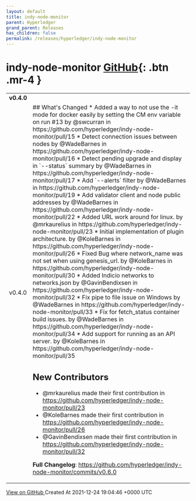 ```yaml
---
layout: default
title: indy-node-monitor
parent: Hyperledger
grand_parent: Releases
has_children: false
permalink: /releases/hyperledger/indy-node-monitor
---
```


# indy-node-monitor <span class="fs-3 right-align">[GitHub](https://github.com/hyperledger/indy-node-monitor){: .btn .mr-4 }</span>


<div>
    <table>
        <tr>
            <td colspan="2">
                <b>
                    v0.4.0
                </b>
            </td>
        </tr>
        <tr>
            <td>
                <span class="chip">
                    v0.4.0
                </span>
            </td>
            <td>
                ## What's Changed
* Added a way to not use the -it mode for docker easily by setting the CM env variable on run #13 by @swcurran in https://github.com/hyperledger/indy-node-monitor/pull/15
* Detect connection issues between nodes by @WadeBarnes in https://github.com/hyperledger/indy-node-monitor/pull/16
* Detect pending upgrade and display in `--status` summary by @WadeBarnes in https://github.com/hyperledger/indy-node-monitor/pull/17
* Add `--alerts` filter by @WadeBarnes in https://github.com/hyperledger/indy-node-monitor/pull/19
* Add validator client and node public addresses by @WadeBarnes in https://github.com/hyperledger/indy-node-monitor/pull/22
* Added URL work around for linux. by @mrkaurelius in https://github.com/hyperledger/indy-node-monitor/pull/23
* Initial implementation of plugin architecture. by @KoleBarnes in https://github.com/hyperledger/indy-node-monitor/pull/26
* Fixed Bug where network_name was not set when using genesis_url. by @KoleBarnes in https://github.com/hyperledger/indy-node-monitor/pull/30
* Added Indicio networks to networks.json by @GavinBendixsen in https://github.com/hyperledger/indy-node-monitor/pull/32
* Fix pipe to file issue on Windows by @WadeBarnes in https://github.com/hyperledger/indy-node-monitor/pull/33
* Fix for fetch_status container build issues. by @WadeBarnes in https://github.com/hyperledger/indy-node-monitor/pull/34
* Add support for running as an API server. by @KoleBarnes in https://github.com/hyperledger/indy-node-monitor/pull/35

## New Contributors
* @mrkaurelius made their first contribution in https://github.com/hyperledger/indy-node-monitor/pull/23
* @KoleBarnes made their first contribution in https://github.com/hyperledger/indy-node-monitor/pull/26
* @GavinBendixsen made their first contribution in https://github.com/hyperledger/indy-node-monitor/pull/32

**Full Changelog**: https://github.com/hyperledger/indy-node-monitor/commits/v0.6.0
            </td>
        </tr>
    </table>
    <a href="https://github.com/hyperledger/indy-node-monitor/releases/tag/v0.4.0" class=".btn">
        View on GitHub
    </a>
    <span class="right-align">
        Created At 2021-12-24 19:04:46 +0000 UTC
    </span>
</div>

